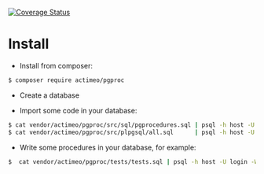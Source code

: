 [![Coverage Status](https://coveralls.io/repos/actimeo/pgproc/badge.svg?branch=master&service=github)](https://coveralls.io/github/actimeo/pgproc?branch=master)

Install
==
 - Install from composer:

```bash
$ composer require actimeo/pgproc
```

 -  Create a database

 - Import some code in your database:
```bash
$ cat vendor/actimeo/pgproc/src/sql/pgprocedures.sql | psql -h host -U login -W dbname
$ cat vendor/actimeo/pgproc/src/plpgsql/all.sql	     | psql -h host -U login -W dbname
```

 - Write some procedures in your database,	for example:

```bash
$  cat vendor/actimeo/pgproc/tests/tests.sql | psql -h host -U login -W dbname
```
